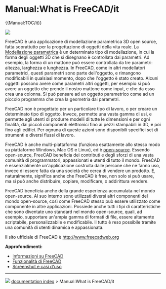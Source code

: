 # Manual:What is FreeCAD/it
{{Manual:TOC/it}}

![](images/Freecad016_screenshot1.jpg )

FreeCAD è una applicazione di modellazione parametrica 3D open source, fatta soprattutto per la progettazione di oggetti della vita reale. La [Modellazione parametrica](http://en.wikipedia.org/wiki/Parametric_feature_based_modeler) è un determinato tipo di modellazione, in cui la forma degli oggetti 3D che si disegnano è controllata dai parametri. Ad esempio, la forma di un mattone può essere controllata da tre parametri: altezza, larghezza e lunghezza. In FreeCAD, come in altri modellatori parametrici, questi parametri sono parte dell\'oggetto, e rimangono modificabili in qualsiasi momento, dopo che l\'oggetto è stato creato. Alcuni oggetti possono avere come parametri altri oggetti, per esempio si può avere un oggetto che prende il nostro mattone come input, e che da esso crea una colonna. Si può pensare ad un oggetto parametrico come ad un piccolo programma che crea la geometria dai parametri.

FreeCAD non è progettato per un particolare tipo di lavoro, o per creare un determinato tipo di oggetto. Invece, permette una vasta gamma di usi, e permette agli utenti di produrre modelli di tutte le dimensioni e per ogni finalità, dai piccoli componenti elettronici fino ai pezzi stampabili in 3D, e poi fino agli edifici. Per ognuna di queste azioni sono disponibili specifici set di strumenti e diversi flussi di lavoro.

FreeCAD è anche multi-piattaforma (funziona esattamente allo stesso modo su piattaforme Windows, Mac OS e Linux), ed è [open-source](http://en.wikipedia.org/wiki/Open-source_software). Essendo open-source, FreeCAD beneficia dei contributi e degli sforzi di una vasta comunità di programmatori, appassionati e utenti di tutto il mondo. FreeCAD è essenzialmente un\'applicazione costruita dalle persone che ne fanno uso, invece di essere fatta da una società che cerca di vendere un prodotto. E, naturalmente, significa anche che FreeCAD è free, non solo si può usare, ma si può anche distribuire, copiare, modificare, o addirittura vendere.

FreeCAD beneficia anche della grande esperienza accumulata nel mondo open-source. Al suo interno sono utilizzati diversi altri componenti del mondo open-source, così come FreeCAD stesso può essere utilizzato come componente in altre applicazioni. Possiede anche tutti i tipi di caratteristiche che sono diventate uno standard nel mondo open-source, quali, ad esempio, supportare un\'ampia gamma di formati di file, essere altamente scriptabile, personalizzabile e modificabile. Il tutto è reso possibile tramite una comunità di utenti dinamica e appassionata.

Il sito ufficiale di FreeCAD è <http://www.freecadweb.org>

**Approfondimenti:**

-   [Informazioni su FreeCAD](About_FreeCAD/it.md)
-   [Funzionalità di FreeCAD](Feature_list/it.md)
-   [Screenshot e casi d\'uso](http://forum.freecadweb.org/viewforum.php?f=24)



---
![](images/Right_arrow.png) [documentation index](../README.md) > Manual:What is FreeCAD/it
